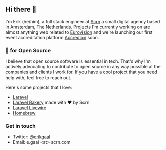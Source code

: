 ## Hi there 🦄

I'm Erik (he/him), a full stack engineer at [Scrn](https://scrn.com) a small digital agency based in Amsterdam, The Netherlands. Projects I'm currently working on are almost anything web related to [Eurovision](https://eurovision.tv) and we're launching our first event accreditation platform [Accredion](https://accredion.com) soon.

### 💖 for Open Source

I believe that open source software is essential in tech. That's why I'm actively advocating to contribute to open source in any way possible at the companies and clients I work for. If you have a cool project that you need help with, feel free to reach out.

Here's some projects that I love:
- [Laravel](https://github.com/laravel/framework)
- [Laravel Bakery](https://github.com/scrnhq/laravel-bakery) made with ❤️ by Scrn
- [Laravel Livewire](https://github.com/livewire/livewire)
- [Homebrew](https://github.com/homebrew/brew)

### Get in touch
- Twitter: [@erikgaal](https://twitter.com/erikgaal)
- Email: e.gaal \<at\> scrn.com
